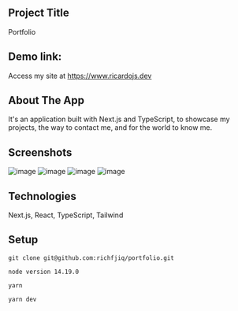 ## Project Title

Portfolio

## Demo link:

Access my site at https://www.ricardojs.dev

## About The App

It's an application built with Next.js and TypeScript, to showcase my projects, the way to contact me, and for the world to know me.

## Screenshots

![image](https://res.cloudinary.com/dlz1bhh8j/image/upload/v1674495456/sportika/rtrylt3gvvyj1gz0o0l3.jpg)
![image](https://res.cloudinary.com/dlz1bhh8j/image/upload/v1674495456/sportika/bhtz2tapqapdxmltcjir.jpg)
![image](https://res.cloudinary.com/dlz1bhh8j/image/upload/v1674495456/sportika/vebxtqx0nuav5uqlauew.jpg)
![image](https://res.cloudinary.com/dlz1bhh8j/image/upload/v1674495456/sportika/pf6verztenmztwxolqhu.jpg)

## Technologies

Next.js, React, TypeScript, Tailwind

## Setup

```
git clone git@github.com:richfjiq/portfolio.git
```

```
node version 14.19.0
```

```
yarn
```

```
yarn dev
```
